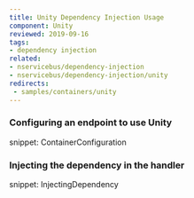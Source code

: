 ```yaml
---
title: Unity Dependency Injection Usage
component: Unity
reviewed: 2019-09-16
tags:
- dependency injection
related:
- nservicebus/dependency-injection
- nservicebus/dependency-injection/unity
redirects:
 - samples/containers/unity
---
```


### Configuring an endpoint to use Unity

snippet: ContainerConfiguration


### Injecting the dependency in the handler

snippet: InjectingDependency
